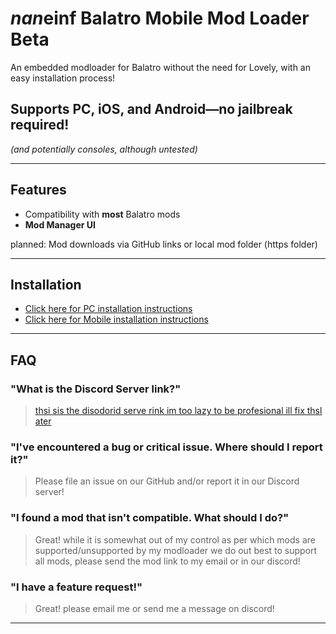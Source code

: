 # ***nan*einf Balatro Mobile Mod Loader Beta**
An embedded modloader for Balatro without the need for Lovely, with an easy installation process!

## **Supports PC, iOS, and Android—no jailbreak required!**
*(and potentially consoles, although untested)*

---

## **Features**
- Compatibility with **most** Balatro mods
- **Mod Manager UI**

planned:
Mod downloads via GitHub links or local mod folder (https folder)


---

## **Installation**

- [Click here for PC installation instructions](https://abc.xyz)
- [Click here for Mobile installation instructions](https://github.com/3XPLwastaken/naneINF-Balatro-Modloader/blob/main/InstalInstructions/iOS_BMM_Installation.md)

---

## **FAQ**

### **"What is the Discord Server link?"**
> [thsi sis the disodorid serve rink im too lazy to be profesional ill fix thsl ater](https://discord.gg/2pjsG3u2wm)

### **"I've encountered a bug or critical issue. Where should I report it?"**
> Please file an issue on our GitHub and/or report it in our Discord server!

### **"I found a mod that isn't compatible. What should I do?"**
> Great! while it is somewhat out of my control as per which mods are supported/unsupported by my modloader
> we do out best to support all mods, please send the mod link to my email or in our discord!

### **"I have a feature request!"**
> Great! please email me or send me a message on discord!
---

